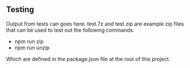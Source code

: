Testing
--

Output from tests can goes here. test.7z and test.zip are example zip files that can be used to test out the following commands.

- npm run zip
- npm run unzip

Which are defined in the package.json file at the root of this project.